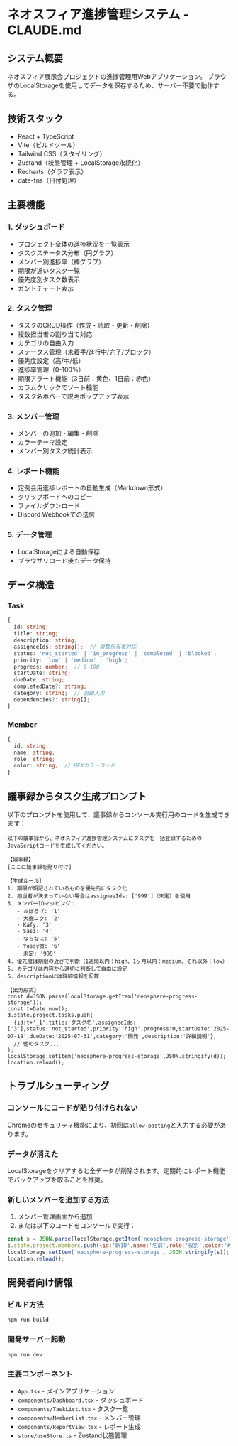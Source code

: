 # ネオスフィア進捗管理システム - CLAUDE.md

## システム概要
ネオスフィア展示会プロジェクトの進捗管理用Webアプリケーション。
ブラウザのLocalStorageを使用してデータを保存するため、サーバー不要で動作する。

## 技術スタック
- React + TypeScript
- Vite（ビルドツール）
- Tailwind CSS（スタイリング）
- Zustand（状態管理 + LocalStorage永続化）
- Recharts（グラフ表示）
- date-fns（日付処理）

## 主要機能

### 1. ダッシュボード
- プロジェクト全体の進捗状況を一覧表示
- タスクステータス分布（円グラフ）
- メンバー別進捗率（棒グラフ）
- 期限が近いタスク一覧
- 優先度別タスク数表示
- ガントチャート表示

### 2. タスク管理
- タスクのCRUD操作（作成・読取・更新・削除）
- 複数担当者の割り当て対応
- カテゴリの自由入力
- ステータス管理（未着手/進行中/完了/ブロック）
- 優先度設定（高/中/低）
- 進捗率管理（0-100%）
- 期限アラート機能（3日前：黄色、1日前：赤色）
- カラムクリックでソート機能
- タスク名ホバーで説明ポップアップ表示

### 3. メンバー管理
- メンバーの追加・編集・削除
- カラーテーマ設定
- メンバー別タスク統計表示

### 4. レポート機能
- 定例会用進捗レポートの自動生成（Markdown形式）
- クリップボードへのコピー
- ファイルダウンロード
- Discord Webhookでの送信

### 5. データ管理
- LocalStorageによる自動保存
- ブラウザリロード後もデータ保持

## データ構造

### Task
```typescript
{
  id: string;
  title: string;
  description: string;
  assigneeIds: string[];  // 複数担当者対応
  status: 'not_started' | 'in_progress' | 'completed' | 'blocked';
  priority: 'low' | 'medium' | 'high';
  progress: number;  // 0-100
  startDate: string;
  dueDate: string;
  completedDate?: string;
  category: string;  // 自由入力
  dependencies?: string[];
}
```

### Member
```typescript
{
  id: string;
  name: string;
  role: string;
  color: string;  // HEXカラーコード
}
```

## 議事録からタスク生成プロンプト

以下のプロンプトを使用して、議事録からコンソール実行用のコードを生成できます：

```
以下の議事録から、ネオスフィア進捗管理システムにタスクを一括登録するためのJavaScriptコードを生成してください。

【議事録】
[ここに議事録を貼り付け]

【生成ルール】
1. 期限が明記されているものを優先的にタスク化
2. 担当者が決まっていない場合はassigneeIds: ['999']（未定）を使用
3. メンバーIDマッピング：
   - おぼろげ: '1'
   - 大鹿ニク: '2'
   - Kafy: '3'
   - Sasi: '4'
   - なちなに: '5'
   - Yossy徹: '6'
   - 未定: '999'
4. 優先度は期限の近さで判断（1週間以内：high、1ヶ月以内：medium、それ以外：low）
5. カテゴリは内容から適切に判断して自由に設定
6. descriptionには詳細情報を記載

【出力形式】
const d=JSON.parse(localStorage.getItem('neosphere-progress-storage'));
const t=Date.now();
d.state.project.tasks.push(
  {id:t+'_1',title:'タスク名',assigneeIds:['3'],status:'not_started',priority:'high',progress:0,startDate:'2025-07-19',dueDate:'2025-07-31',category:'開発',description:'詳細説明'},
  // 他のタスク...
);
localStorage.setItem('neosphere-progress-storage',JSON.stringify(d));
location.reload();
```

## トラブルシューティング

### コンソールにコードが貼り付けられない
Chromeのセキュリティ機能により、初回は`allow pasting`と入力する必要があります。

### データが消えた
LocalStorageをクリアすると全データが削除されます。定期的にレポート機能でバックアップを取ることを推奨。

### 新しいメンバーを追加する方法
1. メンバー管理画面から追加
2. または以下のコードをコンソールで実行：
```javascript
const s = JSON.parse(localStorage.getItem('neosphere-progress-storage'));
s.state.project.members.push({id:'新ID',name:'名前',role:'役割',color:'#カラーコード'});
localStorage.setItem('neosphere-progress-storage', JSON.stringify(s));
location.reload();
```

## 開発者向け情報

### ビルド方法
```bash
npm run build
```

### 開発サーバー起動
```bash
npm run dev
```

### 主要コンポーネント
- `App.tsx` - メインアプリケーション
- `components/Dashboard.tsx` - ダッシュボード
- `components/TaskList.tsx` - タスク一覧
- `components/MemberList.tsx` - メンバー管理
- `components/ReportView.tsx` - レポート生成
- `store/useStore.ts` - Zustand状態管理